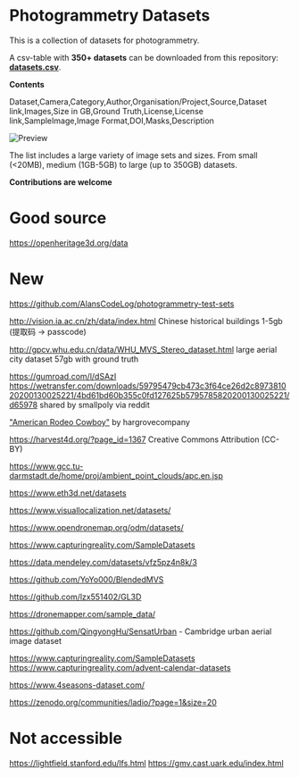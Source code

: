 # Photogrammetry Datasets

This is a collection of datasets for photogrammetry.

A csv-table with **350+ datasets** can be downloaded from this repository: [**datasets.csv**](./datasets.csv).

**Contents**

Dataset,Camera,Category,Author,Organisation/Project,Source,Dataset link,Images,Size in GB,Ground Truth,License,License link,SampleImage,Image Format,DOI,Masks,Description

![Preview](csvpreview.JPG)

The list includes a large variety of image sets and sizes.
From small (<20MB), medium (1GB-5GB) to large (up to 350GB) datasets.

**Contributions are welcome**


# Good source

https://openheritage3d.org/data

# New

https://github.com/AlansCodeLog/photogrammetry-test-sets 

http://vision.ia.ac.cn/zh/data/index.html Chinese historical buildings 1-5gb (提取码 -> passcode)

http://gpcv.whu.edu.cn/data/WHU_MVS_Stereo_dataset.html large aerial city dataset 57gb with ground truth

https://gumroad.com/l/dSAzI https://wetransfer.com/downloads/59795479cb473c3f64ce26d2c897381020200130025221/4bd61bd60b355c0fd127625b5795785820200130025221/d65978 shared by smallpoly via reddit

["American Rodeo Cowboy"](https://www.dropbox.com/sh/rbegeqgihpp6xwj/AAAWZFLvBCG5PlPIk059vVJpa?dl=0) by hargrovecompany


https://harvest4d.org/?page_id=1367
Creative Commons Attribution (CC-BY) 

https://www.gcc.tu-darmstadt.de/home/proj/ambient_point_clouds/apc.en.jsp

https://www.eth3d.net/datasets

https://www.visuallocalization.net/datasets/

https://www.opendronemap.org/odm/datasets/

https://www.capturingreality.com/SampleDatasets

https://data.mendeley.com/datasets/vfz5pz4n8k/3

https://github.com/YoYo000/BlendedMVS

https://github.com/lzx551402/GL3D

https://dronemapper.com/sample_data/

https://github.com/QingyongHu/SensatUrban - Cambridge urban aerial image dataset 

https://www.capturingreality.com/SampleDatasets
https://www.capturingreality.com/advent-calendar-datasets

https://www.4seasons-dataset.com/

https://zenodo.org/communities/ladio/?page=1&size=20

# Not accessible
https://lightfield.stanford.edu/lfs.html
https://gmv.cast.uark.edu/index.html
